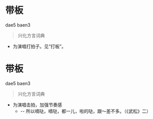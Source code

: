 # 带板
dae5 baen3
> 兴化方言词典
- 为演唱打拍子。见“打板”。

# 带板
dae5 baen3
> 兴化方言词典
- 为演唱击拍，加强节奏感
  - -- 所以嘀哒，嘀哒，都一儿，啦的哒，跟～差不多。（《武松》二）
